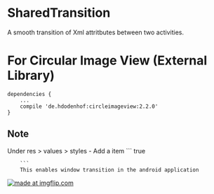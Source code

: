 # SharedTransition
A smooth transition of Xml attritbutes between two activities.

# For Circular Image View (External Library)
```
dependencies {
    ...
    compile 'de.hdodenhof:circleimageview:2.2.0'
}
```

Note
----
Under res > values > styles 
    - Add a item 
        ```
        <item name="android:windowActivityTransitions">true</item>
        
        ```
        This enables window transition in the android application
        
<a href="https://imgflip.com/gif/27h7lz"><img src="https://i.imgflip.com/27h7lz.gif" title="made at imgflip.com"/></a>
        

